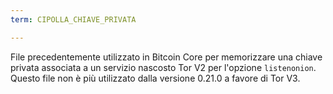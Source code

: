 ```yaml
---
term: CIPOLLA_CHIAVE_PRIVATA

---
```

File precedentemente utilizzato in Bitcoin Core per memorizzare una chiave privata associata a un servizio nascosto Tor V2 per l'opzione `listenonion`. Questo file non è più utilizzato dalla versione 0.21.0 a favore di Tor V3.